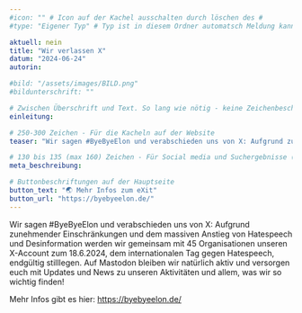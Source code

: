 ```yaml
---
#icon: "" # Icon auf der Kachel ausschalten durch löschen des #
#type: "Eigener Typ" # Typ ist in diesem Ordner automatsch Meldung kann aber hier überschrieben werden z.B. mit "Veröffentlichung" - der Typ erscheint in der Kachel

aktuell: nein
title: "Wir verlassen X"
datum: "2024-06-24"
autorin: 

#bild: "/assets/images/BILD.png"
#bildunterschrift: ""

# Zwischen Überschrift und Text. So lang wie nötig - keine Zeichenbeschränkung
einleitung: 

# 250-300 Zeichen - Für die Kacheln auf der Website
teaser: "Wir sagen #ByeByeElon und verabschieden uns von X: Aufgrund zunehmender Einschränkungen und dem massiven Anstieg von Hatespeech und Desinformation legen wir gemeinsam mit 45 Organisationen unseren X-Account zum 18.6.2024 endgültig still. Folgt uns gerne weiterhin auf Mastodon!"

# 130 bis 135 (max 160) Zeichen - Für Social media und Suchergebnisse (also extern)
meta_beschreibung: 

# Buttonbeschriftungen auf der Hauptseite
button_text: "🌏 Mehr Infos zum eXit"
button_url: "https://byebyeelon.de/"
---
```

Wir sagen #ByeByeElon und verabschieden uns von X: Aufgrund zunehmender Einschränkungen und dem massiven Anstieg von Hatespeech und Desinformation werden wir gemeinsam mit 45 Organisationen unseren X-Account zum 18.6.2024, dem internationalen Tag gegen Hatespeech, endgültig stilllegen. Auf Mastodon bleiben wir natürlich aktiv und versorgen euch mit Updates und News zu unseren Aktivitäten und allem, was wir so wichtig finden!

Mehr Infos gibt es hier: https://byebyeelon.de/
